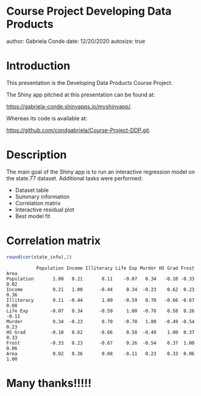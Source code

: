 Course Project Developing Data Products
========================================================
author: Gabriela Conde
date: 12/20/2020
autosize: true

Introduction
========================================================

This presentation is the Developing Data Products Course Project.

The Shiny app pitched at this presentation can be found at:

<https://gabriela-conde.shinyapps.io/myshinyapp/>.

Whereas its code is  available at:

<https://github.com/condgabriela/Course-Project-DDP.git>.



Description
========================================================

The main goal of the Shiny app is to run an interactive regression model on the state.77 dataset.
Additional tasks were performed:


- Dataset table
- Summary information
- Correlation matrix
- Interactive residual plot
- Best model fit


Correlation matrix
========================================================




```r
round(cor(state_info),2)
```

```
           Population Income Illiteracy Life Exp Murder HS Grad Frost  Area
Population       1.00   0.21       0.11    -0.07   0.34   -0.10 -0.33  0.02
Income           0.21   1.00      -0.44     0.34  -0.23    0.62  0.23  0.36
Illiteracy       0.11  -0.44       1.00    -0.59   0.70   -0.66 -0.67  0.08
Life Exp        -0.07   0.34      -0.59     1.00  -0.78    0.58  0.26 -0.11
Murder           0.34  -0.23       0.70    -0.78   1.00   -0.49 -0.54  0.23
HS Grad         -0.10   0.62      -0.66     0.58  -0.49    1.00  0.37  0.33
Frost           -0.33   0.23      -0.67     0.26  -0.54    0.37  1.00  0.06
Area             0.02   0.36       0.08    -0.11   0.23    0.33  0.06  1.00
```


Many thanks!!!!!
========================================================


